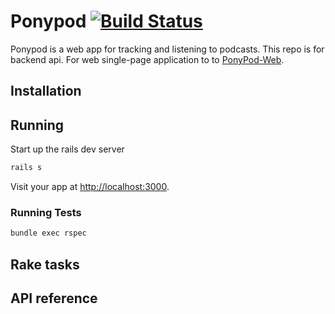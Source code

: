 # Ponypod [![Build Status](https://travis-ci.org/jetpackpony/ponypod.svg?branch=master)](https://travis-ci.org/jetpackpony/ponypod)

Ponypod is a web app for tracking and listening to podcasts. This repo is for backend api. For web single-page application to to [PonyPod-Web](https://github.com/jetpackpony/ponypod-web).

## Installation
## Running
Start up the rails dev server
```bash
rails s
```
Visit your app at [http://localhost:3000](http://localhost:3000).

### Running Tests
```bash
bundle exec rspec
```

## Rake tasks


## API reference

